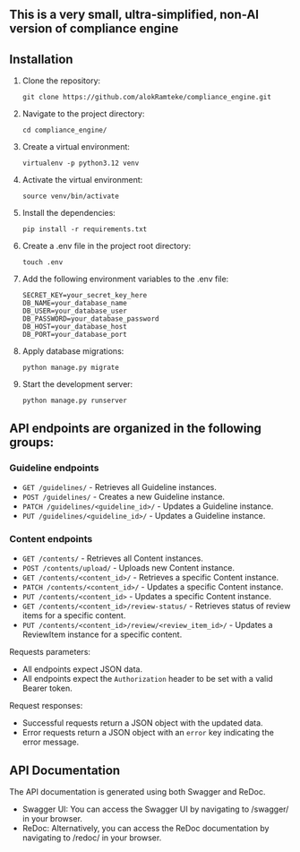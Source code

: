 ## This is a very small, ultra-simplified, non-AI version of compliance engine


## Installation

1. Clone the repository:
   ```
   git clone https://github.com/alokRamteke/compliance_engine.git
   ```

2. Navigate to the project directory:
    ```
    cd compliance_engine/
    ```

3. Create a virtual environment:
   ```
   virtualenv -p python3.12 venv
   ```
4. Activate the virtual environment:
   ```
   source venv/bin/activate
   ```

5. Install the dependencies:
   ```
   pip install -r requirements.txt
   ```

6. Create a .env file in the project root directory:
    ```
    touch .env
    ````

7. Add the following environment variables to the .env file:
    ```
    SECRET_KEY=your_secret_key_here
    DB_NAME=your_database_name
    DB_USER=your_database_user
    DB_PASSWORD=your_database_password
    DB_HOST=your_database_host
    DB_PORT=your_database_port
    ```

8. Apply database migrations:
    ```
    python manage.py migrate
    ```

9. Start the development server:
    ```
    python manage.py runserver
    ```

## API endpoints are organized in the following groups:

### Guideline endpoints

- `GET /guidelines/` - Retrieves all Guideline instances.
- `POST /guidelines/` - Creates a new Guideline instance.
- `PATCH /guidelines/<guideline_id>/` - Updates a Guideline instance.
- `PUT /guidelines/<guideline_id>/` - Updates a Guideline instance.

### Content endpoints

- `GET /contents/` - Retrieves all Content instances.
- `POST /contents/upload/` - Uploads new Content instance.
- `GET /contents/<content_id>/` - Retrieves a specific Content instance.
- `PATCH /contents/<content_id>/` - Updates a specific Content instance.
- `PUT /contents/<content_id>` - Updates a specific Content instance.
- `GET /contents/<content_id>/review-status/` - Retrieves status of review items for a specific content.
- `PUT /contents/<content_id>/review/<review_item_id>/` - Updates a ReviewItem instance for a specific content.

Requests parameters:

- All endpoints expect JSON data.
- All endpoints expect the `Authorization` header to be set with a valid Bearer token.

Request responses:

- Successful requests return a JSON object with the updated data.
- Error requests return a JSON object with an `error` key indicating the error message.

## API Documentation

The API documentation is generated using both Swagger and ReDoc.

- Swagger UI: You can access the Swagger UI by navigating to /swagger/ in your browser.
- ReDoc: Alternatively, you can access the ReDoc documentation by navigating to /redoc/ in your browser.
